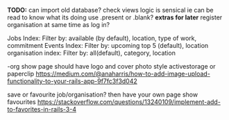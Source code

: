 **TODO:**
can import old database?
check views logic is sensical ie can be read to know what its doing
use .present or .blank?
**extras for later**
register organisation at same time as log in?

Jobs Index: Filter by: available (by default), location, type of work, commitment
Events Index: Filter by: upcoming top 5 (default), location
organisation index: Filter by: all(default), category, location

-org show page should have logo and cover photo style activestorage or paperclip
https://medium.com/@anaharris/how-to-add-image-upload-functionality-to-your-rails-app-9f7fc3f3d042

save or favourite job/organisation? then have your own page show favourites
https://stackoverflow.com/questions/13240109/implement-add-to-favorites-in-rails-3-4
